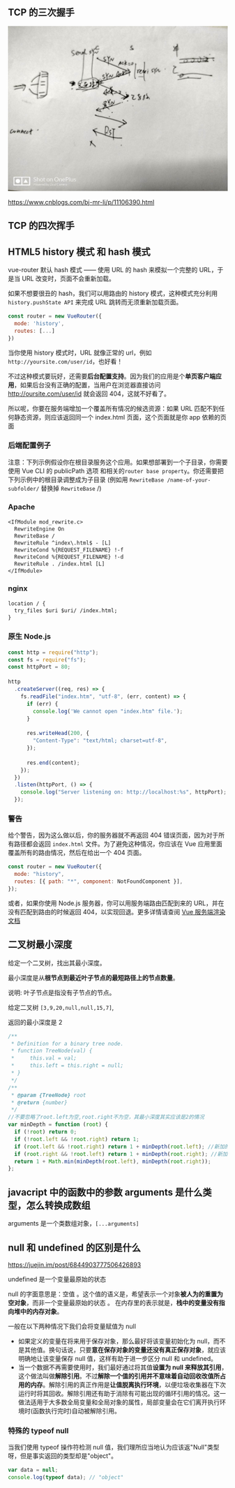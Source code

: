 ## TCP 的三次握手

![assets/imgs/tcp3.jpg](assets/imgs/tcp3.jpg)

https://www.cnblogs.com/bj-mr-li/p/11106390.html

## TCP 的四次挥手

## HTML5 history 模式 和 hash 模式

vue-router 默认 hash 模式 —— 使用 URL 的 hash 来模拟一个完整的 URL，于是当 URL 改变时，页面不会重新加载。

如果不想要很丑的 hash，我们可以用路由的 history 模式，这种模式充分利用 `history.pushState API` 来完成 URL 跳转而无须重新加载页面。

```js
const router = new VueRouter({
  mode: 'history',
  routes: [...]
})
```

当你使用 history 模式时，URL 就像正常的 url，例如 `http://yoursite.com/user/id`，也好看！

不过这种模式要玩好，还需要**后台配置支持**。因为我们的应用是个**单页客户端应用**，如果后台没有正确的配置，当用户在浏览器直接访问 http://oursite.com/user/id 就会返回 404，这就不好看了。

所以呢，你要在服务端增加一个覆盖所有情况的候选资源：如果 URL 匹配不到任何静态资源，则应该返回同一个 index.html 页面，这个页面就是你 app 依赖的页面

### 后端配置例子

注意：下列示例假设你在根目录服务这个应用。如果想部署到一个子目录，你需要使用 Vue CLI 的 publicPath 选项 和相关的`router base property`。你还需要把下列示例中的根目录调整成为子目录 (例如用 `RewriteBase /name-of-your-subfolder/` 替换掉 `RewriteBase` /)

### Apache

```
<IfModule mod_rewrite.c>
  RewriteEngine On
  RewriteBase /
  RewriteRule ^index\.html$ - [L]
  RewriteCond %{REQUEST_FILENAME} !-f
  RewriteCond %{REQUEST_FILENAME} !-d
  RewriteRule . /index.html [L]
</IfModule>
```

### nginx

```
location / {
  try_files $uri $uri/ /index.html;
}
```

### 原生 Node.js

```js
const http = require("http");
const fs = require("fs");
const httpPort = 80;

http
  .createServer((req, res) => {
    fs.readFile("index.htm", "utf-8", (err, content) => {
      if (err) {
        console.log('We cannot open "index.htm" file.');
      }

      res.writeHead(200, {
        "Content-Type": "text/html; charset=utf-8",
      });

      res.end(content);
    });
  })
  .listen(httpPort, () => {
    console.log("Server listening on: http://localhost:%s", httpPort);
  });
```

### 警告

给个警告，因为这么做以后，你的服务器就不再返回 404 错误页面，因为对于所有路径都会返回 `index.html` 文件。为了避免这种情况，你应该在 Vue 应用里面覆盖所有的路由情况，然后在给出一个 404 页面。

```js
const router = new VueRouter({
  mode: "history",
  routes: [{ path: "*", component: NotFoundComponent }],
});
```

或者，如果你使用 Node.js 服务器，你可以用服务端路由匹配到来的 URL，并在没有匹配到路由的时候返回 404，以实现回退。更多详情请查阅 [Vue 服务端渲染文档](https://ssr.vuejs.org/zh/)

## 二叉树最小深度

给定一个二叉树，找出其最小深度。

最小深度是从**根节点到最近叶子节点的最短路径上的节点数量**。

说明: 叶子节点是指没有子节点的节点。

给定二叉树 `[3,9,20,null,null,15,7]`,

返回的最小深度是 2

```js
/**
 * Definition for a binary tree node.
 * function TreeNode(val) {
 *     this.val = val;
 *     this.left = this.right = null;
 * }
 */
/**
 * @param {TreeNode} root
 * @return {number}
 */
//不要忽略了root.left为空,root.right不为空，其最小深度其实应该是2的情况
var minDepth = function (root) {
  if (!root) return 0;
  if (!root.left && !root.right) return 1;
  if (root.left && !root.right) return 1 + minDepth(root.left); //新加的特殊情况
  if (root.right && !root.left) return 1 + minDepth(root.right); //新加的特殊情况
  return 1 + Math.min(minDepth(root.left), minDepth(root.right));
};
```

## javacript 中的函数中的参数 arguments 是什么类型，怎么转换成数组

arguments 是一个类数组对象，`[...arguments]`

## null 和 undefined 的区别是什么

https://juejin.im/post/6844903777506426893

undefined 是一个变量最原始的状态

null 的字面意思是：空值 。这个值的语义是，希望表示一个对象**被人为的重置为空对象**，而非一个变量最原始的状态 。 在内存里的表示就是，**栈中的变量没有指向堆中的内存对象**。

一般在以下两种情况下我们会将变量赋值为 null

- 如果定义的变量在将来用于保存对象，那么最好将该变量初始化为 null，而不是其他值。换句话说，只要**意在保存对象的变量还没有真正保存对象**，就应该明确地让该变量保存 null 值，这样有助于进一步区分 null 和 undefined。
- 当一个数据不再需要使用时，我们最好通过将其值**设置为 null 来释放其引用**，这个做法叫做**解除引用**。不过**解除一个值的引用并不意味着自动回收改值所占用的内存**。解除引用的真正作用是**让值脱离执行环境**，以便垃圾收集器在下次运行时将其回收。解除引用还有助于消除有可能出现的循环引用的情况。这一做法适用于大多数全局变量和全局对象的属性，局部变量会在它们离开执行环境时(函数执行完时)自动被解除引用。

### 特殊的 typeof null

当我们使用 typeof 操作符检测 null 值，我们理所应当地认为应该返"Null"类型呀，但是事实返回的类型却是"object"。

```js
var data = null;
console.log(typeof data); // "object"
```
